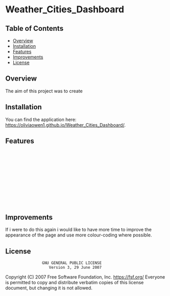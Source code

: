# Weather_Cities_Dashboard

## Table of Contents

* [Overview](#Overview)
* [Installation](#Installation)
* [Features](#Features)
* [Improvements](#Improvements)
* [License](#license)


## Overview
The aim of this project was to create 

## Installation


You can find the application here:   https://oliviaowen1.github.io/Weather_Cities_Dashboard/.

## Features




![]()

<br>

![]()

<br>

![]()

<br>

![]()

<br>


## Improvements

If i were to do this again i would like to have more time to improve the appearance of the page and use more colour-coding where possible.

## License
                    GNU GENERAL PUBLIC LICENSE
                       Version 3, 29 June 2007

 Copyright (C) 2007 Free Software Foundation, Inc. <https://fsf.org/>
 Everyone is permitted to copy and distribute verbatim copies
 of this license document, but changing it is not allowed.